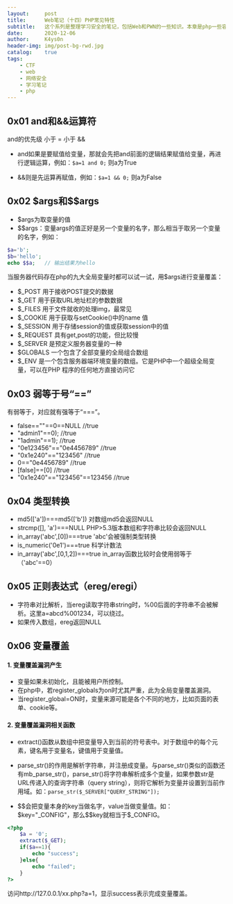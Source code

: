 ```yaml
---
layout:     post
title:      Web笔记（十四）PHP常见特性
subtitle:   这个系列是整理学习安全的笔记，包括Web和PWN的一些知识。本章是php一些容易常见的容易被利用攻击的特性。
date:       2020-12-06
author:     K4ys0n
header-img: img/post-bg-rwd.jpg
catalog:    true
tags:
    - CTF
    - web
    - 网络安全
    - 学习笔记
    - php
---
```




## 0x01 and和&&运算符

and的优先级 小于 = 小于 \&\&

- and如果是要赋值给变量，那就会先把and前面的逻辑结果赋值给变量，再进行逻辑运算，例如：`$a=1 and 0;` 则a为True

- \&\&则是先运算再赋值，例如：`$a=1 && 0;` 则a为False



## 0x02 \$args和\$\$args
- \$args为取变量的值
- \$\$args：变量args的值正好是另一个变量的名字，那么相当于取另一个变量的名字，例如：
```php
$a='b';
$b='hello';
echo $$a;	// 输出结果为hello
```

当服务器代码存在php的九大全局变量时都可以试一试，用$args进行变量覆盖：

- \$_POST    用于接收POST提交的数据
- \$_GET    用于获取URL地址栏的参数数据
- \$_FILES    用于文件就收的处理img，最常见
- \$_COOKIE    用于获取与setCookie()中的name 值
- \$_SESSION    用于存储session的值或获取session中的值
- \$_REQUEST    具有get,post的功能，但比较慢
- \$_SERVER    是预定义服务器变量的一种
- \$GLOBALS    一个包含了全部变量的全局组合数组
- \$_ENV    是一个包含服务器端环境变量的数组。它是PHP中一个超级全局变量，可以在PHP 程序的任何地方直接访问它



## 0x03 弱等于号“==”

有弱等于，对应就有强等于“===”。

- false==""==0==NULL     //true
- "admin1"==0);   //true
- "1admin"==1);   //true
- "0e123456"=="0e4456789"    //true
- "0x1e240"=="123456"   //true
- 0=="0e4456789"    //true
- [false]==[0]    //true
- "0x1e240"=="123456"==123456   //true



## 0x04 类型转换

- md5(['a'])===md5(['b'])     对数组md5会返回NULL
- strcmp([], 'a')===NULL    PHP>5.3版本数组和字符串比较会返回NULL
- in_array('abc',[0])===true    'abc'会被强制类型转换
- is_numeric('0e1')===true    科学计数法
- in_array('abc',[0,1,2])===true    in_array函数比较时会使用弱等于（'abc'==0）



## 0x05 正则表达式（ereg/eregi）

- 字符串对比解析，当ereg读取字符串string时，%00后面的字符串不会被解析。这里a=abcd%001234，可以绕过。
- 如果传入数组，ereg返回NULL



## 0x06 变量覆盖

#### 1. 变量覆盖漏洞产生

- 变量如果未初始化，且能被用户所控制。
- 在php中，若register_globals为on时尤其严重，此为全局变量覆盖漏洞。
- 当register_global=ON时，变量来源可能是各个不同的地方，比如页面的表单、cookie等。

#### 2. 变量覆盖漏洞相关函数

- extract()函数从数组中把变量导入到当前的符号表中。对于数组中的每个元素，键名用于变量名，键值用于变量值。

- parse_str()的作用是解析字符串，并注册成变量。与parse_str()类似的函数还有mb_parse_str()，parse_str()将字符串解析成多个变量，如果参数str是URL传递入的查询字符串（query string），则将它解析为变量并设置到当前作用域。如：`parse_str($_SERVER["QUERY_STRING"]);`

- \$\$会把变量本身的key当做名字，value当做变量值。如：\$key="\_CONFIG"，那么\$\$key就相当于\$\_CONFIG。
```php
<?php
    $a = '0';
	extract($_GET);
	if($a==1){
        echo "success";
    }else{
        echo "failed";
    }
?>
```

访问http://127.0.0.1/xx.php?a=1，显示success表示完成变量覆盖。